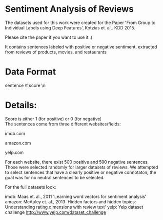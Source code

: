 # Sentiment Analysis of Reviews

The datasets used for this work were created for the Paper 'From Group to Individual Labels using Deep Features', Kotzias et. al,. KDD 2015.

Please cite the paper if you want to use it :)

It contains sentences labeled with positive or negative sentiment, extracted from reviews of products, movies, and restaurants

# Data Format
sentence \t score \n

# Details:
Score is either 1 (for positive) or 0 (for negative)	
The sentences come from three different websites/fields:

imdb.com

amazon.com

yelp.com

For each website, there exist 500 positive and 500 negative sentences. Those were selected randomly for larger datasets of reviews. 
We attempted to select sentences that have a clearly positive or negative connotaton, the goal was for no neutral sentences to be selected.

For the full datasets look:

imdb: Maas et. al., 2011 'Learning word vectors for sentiment analysis'
amazon: McAuley et. al., 2013 'Hidden factors and hidden topics: Understanding rating dimensions with review text'
yelp: Yelp dataset challenge http://www.yelp.com/dataset_challenge
 
